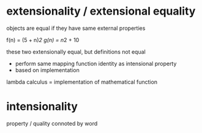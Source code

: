 # extensionality / extensional equality
objects are equal if they have same external properties

f(n) = (5 + n)*2
g(n) = n*2 + 10

these two extensionally equal, but definitions not equal
- perform same mapping
function identity as intensional property
- based on implementation

lambda calculus = implementation of mathematical function


# intensionality
property / quality connoted by word












